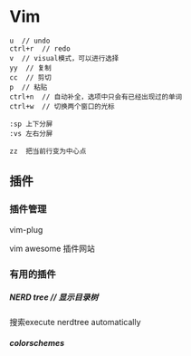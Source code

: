 # Vim

```
u  // undo
ctrl+r  // redo
v  // visual模式，可以进行选择
yy  // 复制
cc  // 剪切
p  // 粘贴
ctrl+n  // 自动补全，选项中只会有已经出现过的单词
ctrl+w  // 切换两个窗口的光标

:sp 上下分屏
:vs 左右分屏

zz  把当前行变为中心点
```



## 插件

### 插件管理

vim-plug

vim awesome  插件网站

### 有用的插件

##### NERD tree  // 显示目录树

搜索execute nerdtree automatically

##### colorschemes

